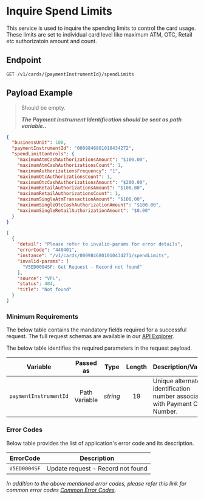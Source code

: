 # Inquire Spend Limits 

This service is used to inquire	 the spending limits to control the card usage. These limits are set to individual card level like maximum ATM, OTC, Retail etc authorizatoin amount and count.

## Endpoint

`GET /v1/cards/{paymentInstrumentId}/spendLimits`

## Payload Example

<!--
type: tab
titles: Request, Response, Error
-->

>Should be empty. 
>
>***The Payment Instrument Identification should be sent as path variable..***

<!--
type: tab
--> 

```json
{
  "businessUnit": 100,
  "paymentInstrumentId": "0009846801010434272",
  "spendLimitControls": {
    "maximumAtmCashAuthorizationsAmount": "$100.00",
    "maximumAtmCashAuthorizationsCount": 1,
    "maximumAuthorizationsFrequency": "1",
    "maximumOtcAuthorizationsCount": 1,
    "maximumOtcCashAuthorizationsAmount": "$200.00",
    "maximumRetailAuthorizationsAmount": "$100.00",
    "maximumRetailAuthorizationsCount": 1,
    "maximumSingleAtmTransactionAmount": "$100.00",
    "maximumSingleOtcCashAuthorizationAmount": "$100.00",
    "maximumSingleRetailAuthorizationAmount": "$0.00"
  }
}
```

<!--
type: tab
--> 

```json
[
  {
    "detail": "Please refer to invalid-params for error details",
    "errorCode": "440401",
    "instance": "/v1/cards/0009846801010434271/spendLimits",
    "invalid-params": [
      "V5ED0004SF: Get Request - Record not found"
    ],
    "source": "VPL",
    "status": 404,
    "title": "Not found"
  }
]
```

<!-- type: tab-end -->

### Minimum Requirements

The below table contains the mandatory fields required for a successful request. The full request schemas are available in our [API Explorer](../api/?type=get&path=/v1/cards/{paymentInstrumentId}/spendLimits).

The below table identifies the required parameters in the request payload.

| Variable | Passed as | Type | Length | Description/Values |
| -------- | :-------: | :--: | :------------: | ------------------ |
| `paymentInstrumentId` | Path Variable | *string* | 19 | Unique alternate identification number associated with Payment Card Number. |


### Error Codes 

Below table provides the list of application's error code and its description.

| ErrorCode |  Description |
| --------  | ------------------ |
|`V5ED0004SF` | Update request - Record not found |

*In addition to the above mentioned error codes, please refer this link for common error codes [Common Error Codes](?path=docs/Common_Error_Code.md).*

